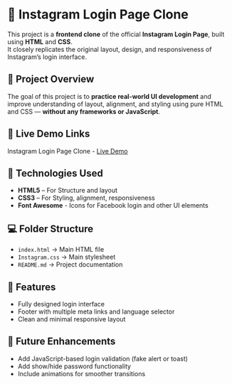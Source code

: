 
# 📸 Instagram Login Page Clone
This project is a **frontend clone** of the official **Instagram Login Page**, built using **HTML** and **CSS**.  
It closely replicates the original layout, design, and responsiveness of Instagram’s login interface.

## 🧠 Project Overview

The goal of this project is to **practice real-world UI development** and improve understanding of layout, alignment, and styling using pure HTML and CSS — **without any frameworks or JavaScript**.

## 🔗 Live Demo Links

 Instagram Login Page Clone - [Live Demo](https://prakruthi-g-h.github.io/HTML-AND-CSS-MINI-PROJECTS/Instagram-Clone)

## 🔧 Technologies Used

- **HTML5** – For Structure and layout
- **CSS3** – For Styling, alignment, responsiveness
-  **Font Awesome** - Icons for Facebook login and other UI elements

## 💻 Folder Structure
- `index.html` → Main HTML file
- `Instagram.css` → Main stylesheet 
- `README.md` → Project documentation

## 📌 Features 
- Fully designed login interface
- Footer with multiple meta links and language selector
- Clean and minimal responsive layout

## 🧩 Future Enhancements

- Add JavaScript-based login validation (fake alert or toast)
- Add show/hide password functionality
- Include animations for smoother transitions
